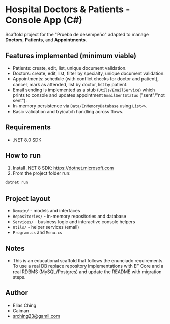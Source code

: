 # Hospital Doctors & Patients - Console App (C#)

Scaffold project for the "Prueba de desempeño" adapted to manage **Doctors**, **Patients**, and **Appointments**.

## Features implemented (minimum viable)
- Patients: create, edit, list, unique document validation.
- Doctors: create, edit, list, filter by specialty, unique document validation.
- Appointments: schedule (with conflict checks for doctor and patient), cancel, mark as attended, list by doctor, list by patient.
- Email sending is implemented as a stub (`Utils/EmailService`) which prints to console and updates appointment `EmailSentStatus` ("sent"/"not sent").
- In-memory persistence via `Data/InMemoryDatabase` using `List<>`.
- Basic validation and try/catch handling across flows.

## Requirements
- .NET 8.0 SDK

## How to run
1. Install .NET 8 SDK: https://dotnet.microsoft.com
2. From the project folder run:
```bash
dotnet run
```

## Project layout
- `Domain/` - models and interfaces
- `Repositories/` - in-memory repositories and database
- `Services/` - business logic and interactive console helpers
- `Utils/` - helper services (email)
- `Program.cs` and `Menu.cs`

## Notes
- This is an educational scaffold that follows the enunciado requirements. To use a real DB replace repository implementations with EF Core and a real RDBMS (MySQL/Postgres) and update the README with migration steps.

## Author
- Elias Ching 
- Caiman
- srching23@gamil.com

